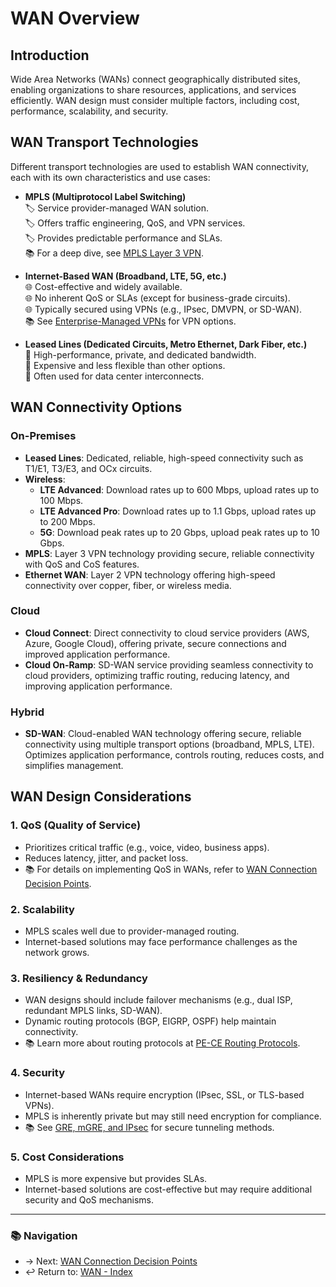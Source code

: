 # WAN Overview

## Introduction
Wide Area Networks (WANs) connect geographically distributed sites, enabling organizations to share resources, applications, and services efficiently. WAN design must consider multiple factors, including cost, performance, scalability, and security.

## WAN Transport Technologies
Different transport technologies are used to establish WAN connectivity, each with its own characteristics and use cases:

- **MPLS (Multiprotocol Label Switching)**  
  🏷️ Service provider-managed WAN solution.  
  🏷️ Offers traffic engineering, QoS, and VPN services.  
  🏷️ Provides predictable performance and SLAs.  
  📚 For a deep dive, see [MPLS Layer 3 VPN](./mpls-l3-vpn.md).

- **Internet-Based WAN (Broadband, LTE, 5G, etc.)**  
  🌐 Cost-effective and widely available.  
  🌐 No inherent QoS or SLAs (except for business-grade circuits).  
  🌐 Typically secured using VPNs (e.g., IPsec, DMVPN, or SD-WAN).  
  📚 See [Enterprise-Managed VPNs](./enterprise-managed-vpns.md) for VPN options.

- **Leased Lines (Dedicated Circuits, Metro Ethernet, Dark Fiber, etc.)**  
  🔗 High-performance, private, and dedicated bandwidth.  
  🔗 Expensive and less flexible than other options.  
  🔗 Often used for data center interconnects.

## WAN Connectivity Options

### On-Premises
- **Leased Lines**: Dedicated, reliable, high-speed connectivity such as T1/E1, T3/E3, and OCx circuits.
- **Wireless**: 
  - **LTE Advanced**: Download rates up to 600 Mbps, upload rates up to 100 Mbps.
  - **LTE Advanced Pro**: Download rates up to 1.1 Gbps, upload rates up to 200 Mbps.
  - **5G**: Download peak rates up to 20 Gbps, upload peak rates up to 10 Gbps.
- **MPLS**: Layer 3 VPN technology providing secure, reliable connectivity with QoS and CoS features.
- **Ethernet WAN**: Layer 2 VPN technology offering high-speed connectivity over copper, fiber, or wireless media.

### Cloud
- **Cloud Connect**: Direct connectivity to cloud service providers (AWS, Azure, Google Cloud), offering private, secure connections and improved application performance.
- **Cloud On-Ramp**: SD-WAN service providing seamless connectivity to cloud providers, optimizing traffic routing, reducing latency, and improving application performance.

### Hybrid
- **SD-WAN**: Cloud-enabled WAN technology offering secure, reliable connectivity using multiple transport options (broadband, MPLS, LTE). Optimizes application performance, controls routing, reduces costs, and simplifies management.

## WAN Design Considerations

### **1. QoS (Quality of Service)**
- Prioritizes critical traffic (e.g., voice, video, business apps).
- Reduces latency, jitter, and packet loss.
- 📚 For details on implementing QoS in WANs, refer to [WAN Connection Decision Points](./wan-connection-decision-points.md).

### **2. Scalability**
- MPLS scales well due to provider-managed routing.
- Internet-based solutions may face performance challenges as the network grows.

### **3. Resiliency & Redundancy**
- WAN designs should include failover mechanisms (e.g., dual ISP, redundant MPLS links, SD-WAN).
- Dynamic routing protocols (BGP, EIGRP, OSPF) help maintain connectivity.
- 📚 Learn more about routing protocols at [PE-CE Routing Protocols](./mpls-layer3-vpn.md).

### **4. Security**
- Internet-based WANs require encryption (IPsec, SSL, or TLS-based VPNs).
- MPLS is inherently private but may still need encryption for compliance.
- 📚 See [GRE, mGRE, and IPsec](./gre-mgre-ipsec.md) for secure tunneling methods.

### **5. Cost Considerations**
- MPLS is more expensive but provides SLAs.
- Internet-based solutions are cost-effective but may require additional security and QoS mechanisms.

---

### 📚 Navigation
- → Next: [WAN Connection Decision Points](./wan-connection-decision-points.md)  
- ↩ Return to: [WAN - Index](../README.md)
